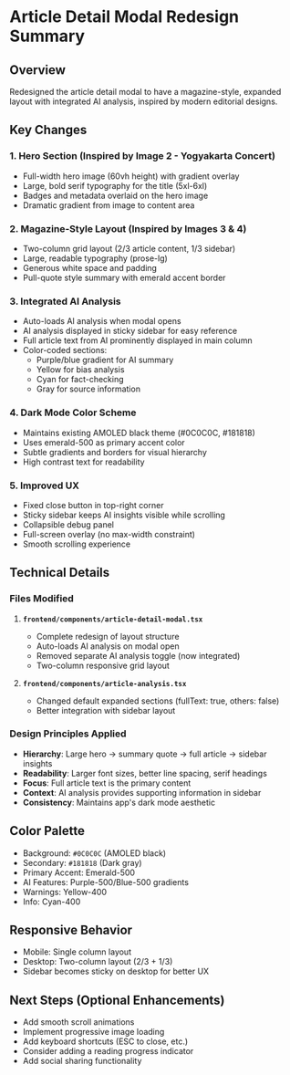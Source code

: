 # Article Detail Modal Redesign Summary

## Overview
Redesigned the article detail modal to have a magazine-style, expanded layout with integrated AI analysis, inspired by modern editorial designs.

## Key Changes

### 1. **Hero Section** (Inspired by Image 2 - Yogyakarta Concert)
- Full-width hero image (60vh height) with gradient overlay
- Large, bold serif typography for the title (5xl-6xl)
- Badges and metadata overlaid on the hero image
- Dramatic gradient from image to content area

### 2. **Magazine-Style Layout** (Inspired by Images 3 & 4)
- Two-column grid layout (2/3 article content, 1/3 sidebar)
- Large, readable typography (prose-lg)
- Generous white space and padding
- Pull-quote style summary with emerald accent border

### 3. **Integrated AI Analysis**
- Auto-loads AI analysis when modal opens
- AI analysis displayed in sticky sidebar for easy reference
- Full article text from AI prominently displayed in main column
- Color-coded sections:
  - Purple/blue gradient for AI summary
  - Yellow for bias analysis
  - Cyan for fact-checking
  - Gray for source information

### 4. **Dark Mode Color Scheme**
- Maintains existing AMOLED black theme (#0C0C0C, #181818)
- Uses emerald-500 as primary accent color
- Subtle gradients and borders for visual hierarchy
- High contrast text for readability

### 5. **Improved UX**
- Fixed close button in top-right corner
- Sticky sidebar keeps AI insights visible while scrolling
- Collapsible debug panel
- Full-screen overlay (no max-width constraint)
- Smooth scrolling experience

## Technical Details

### Files Modified
1. **`frontend/components/article-detail-modal.tsx`**
   - Complete redesign of layout structure
   - Auto-loads AI analysis on modal open
   - Removed separate AI analysis toggle (now integrated)
   - Two-column responsive grid layout

2. **`frontend/components/article-analysis.tsx`**
   - Changed default expanded sections (fullText: true, others: false)
   - Better integration with sidebar layout

### Design Principles Applied
- **Hierarchy**: Large hero → summary quote → full article → sidebar insights
- **Readability**: Larger font sizes, better line spacing, serif headings
- **Focus**: Full article text is the primary content
- **Context**: AI analysis provides supporting information in sidebar
- **Consistency**: Maintains app's dark mode aesthetic

## Color Palette
- Background: `#0C0C0C` (AMOLED black)
- Secondary: `#181818` (Dark gray)
- Primary Accent: Emerald-500
- AI Features: Purple-500/Blue-500 gradients
- Warnings: Yellow-400
- Info: Cyan-400

## Responsive Behavior
- Mobile: Single column layout
- Desktop: Two-column layout (2/3 + 1/3)
- Sidebar becomes sticky on desktop for better UX

## Next Steps (Optional Enhancements)
- Add smooth scroll animations
- Implement progressive image loading
- Add keyboard shortcuts (ESC to close, etc.)
- Consider adding a reading progress indicator
- Add social sharing functionality
